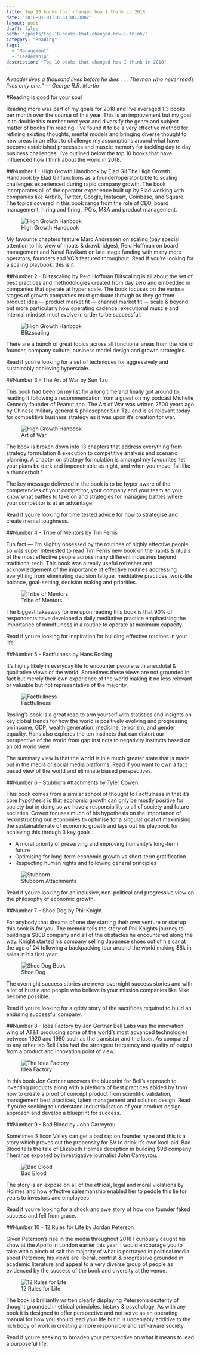 ```yaml
---
title: Top 10 books that changed how I think in 2018
date: "2018-01-01T16:51:00.000Z"
layout: post
draft: false
path: "/posts/top-10-books-that-changed-how-i-think/"
category: "Reading"
tags:
  - "Management"
  - "Leadership"
description: "Top 10 books that changed how I think in 2018"
---
```


*A reader lives a thousand lives before he dies . . . The man who never reads lives only one.” — George R.R. Martin*

#Reading is good for your soul

Reading more was part of my goals for 2018 and I’ve averaged 1.3 books per month over the course of this year. This is an improvement but my goal is to double this number next year and diversify the genre and subject matter of books I’m reading. I’ve found it to be a very effective method for refining existing thoughts, mental models and bringing diverse thought to new areas in an effort to challenge my assumptions around what have become established processes and muscle memory for tackling day to day business challenges.
I’ve outlined below the top 10 books that have influenced how I think about the world in 2018.

##Number 1 - High Growth Handbook by Elad Gil
The High Growth Handbook by Elad Gil functions as a founder/operator bible to scaling challenges experienced during rapid company growth. The book incorporates all of the operator experience built up by Elad working with companies like Airbnb, Twitter, Google, Instacart, Coinbase, and Square. The topics covered in this book range from the role of CEO, board management, hiring and firing, IPO’s, M&A and product management.

<figure class="float-left" style="width: 300px">
    <img src="./hgh-book.jpg" alt="High Growth Hanbook">
    <figcaption>High Growth Handbook</figcaption>
</figure> 

My favourite chapters feature Marc Andressen on scaling (pay special attention to his view of moats & drawbridges), Reid Hoffman on board management and Naval Ravikant on late stage funding with many more operators, founders and VC’s featured throughout.
Read if you’re looking for a scaling playbook, this is it

##Number 2 - Blitzscaling by Reid Hoffman
Blitscaling is all about the set of best practices and methodologies created from day zero and embedded in companies that operate at hyper scale. The book focuses on the various stages of growth companies must graduate through as they go from product idea — product market fit — channel market fit — scale & beyond but more particularly how operating cadence, executional muscle and internal mindset must evolve in order to be successful.

<figure class="float-right" style="width: 300px">
    <img src="./blitzscaling.jpg" alt="High Growth Hanbook">
    <figcaption>Blitzscaling</figcaption>
</figure> 

There are a bunch of great topics across all functional areas from the role of founder, company culture, business model design and growth strategies.

Read if you’re looking for a set of techniques for aggressively and sustainably achieving hyperscale.

##Number 3 - The Art of War by Sun Tzu

This book had been on my list for a long time and finally got around to reading it following a recommendation from a guest on my podcast Michelle Kennedy founder of Peanut app. The Art of War was written 2500 years ago by Chinese military general & philosopher Sun Tzu and is as relevant today for competitive business strategy as it was upon it’s creation for war.

<figure class="float-left" style="width: 300px">
    <img src="./art-of-war.jpg" alt="High Growth Hanbook">
    <figcaption>Art of War</figcaption>
</figure> 

The book is broken down into 13 chapters that address everything from strategy formulation & execution to competitive analysis and scenario planning. A chapter on strategy formulation is amongst my favourites ‘let your plans be dark and impenetrable as night, and when you move, fall like a thunderbolt.”

The key message delivered in the book is to be hyper aware of the competencies of your competitor, your company and your team so you know what battles to take on and strategies for managing battles where your competitor is at an advantage.

Read if you’re looking for time tested advice for how to strategise and create mental toughness.

##Number 4 - Tribe of Mentors by Tim Ferris

Fun fact — I’m slightly obsessed by the routines of highly effective people so was super interested to read Tim Ferris new book on the habits & rituals of the most effective people across many different industries beyond traditional tech. This book was a really useful refresher and acknowledgement of the importance of effective routines addressing everything from eliminating decision fatigue, meditative practices, work-life balance, goal-setting, decision making and priorities.

<figure class="float-left" style="width: 300px">
    <img src="./tribe-of-mentors.jpg" alt="Tribe of Mentors">
    <figcaption>Tribe of Mentors</figcaption>
</figure> 

The biggest takeaway for me upon reading this book is that 90% of respondents have developed a daily meditative practice emphasising the importance of mindfulness in a routine to operate at maximum capacity.

Read if you’re looking for inspiration for building effective routines in your life.

##Number 5 - Factfulness by Hans Rosling

It’s highly likely in everyday life to encounter people with anecdotal & qualitative views of the world. Sometimes these views are not grounded in fact but merely their own experience of the world making it no less relevant or valuable but not representative of the majority.

<figure class="float-left" style="width: 300px">
    <img src="./factfullness.jpg" alt="Factfullness">
    <figcaption>Factfullness</figcaption>
</figure> 

Rosling’s book is a great read to arm yourself with statistics and insights on key global trends for how the world is positively evolving and progressing on income, GDP, wealth generation, medicine, terrorism, and gender equality. Hans also explores the ten instincts that can distort our perspective of the world from gap instincts to negativity instincts based on an old world view.

The summary view is that the world is in a much greater state that is made out in the media or social media platforms.
Read if you want to own a fact based view of the world and eliminate biased perspectives.

##Number 6 - Stubborn Attachments by Tyler Cowen

This book comes from a similar school of thought to Factfulness in that it’s core hypothesis is that economic growth can only be mostly positive for society but in doing so we have a responsibility to all of society and future societies. Cowen focuses much of his hypothesis on the importance of reconstructing our economies to optimise for a singular goal of maximising the sustainable rate of economic growth and lays out his playbook for achieving this through 3 key goals :

* A moral priority of preserving and improving humanity’s long-term future
* Optimising for long-term economic growth vs short-term gratification
* Respecting human rights and following general principles

<figure class="float-left" style="width: 300px">
    <img src="./stubborn-book.jpg" alt="Stubborn">
    <figcaption>Stubborn Attachments</figcaption>
</figure> 

Read if you’re looking for an inclusive, non-political and progressive view on the philosophy of economic growth.

##Number 7 - Shoe Dog by Phil Knight

For anybody that dreams of one day starting their own venture or startup this book is for you. The memoir tells the story of Phil Knights journey to building a $80B company and all of the obstacles he encountered along the way. Knight started his company selling Japanese shoes out of his car at the age of 24 following a backpacking tour around the world making $8k in sales in his first year.

<figure class="float-left" style="width: 300px">
    <img src="./shoedog-book.jpg" alt="Shoe Dog Book">
    <figcaption>Shoe Dog</figcaption>
</figure> 

The overnight success stories are never overnight success stories and with a lot of hustle and people who believe in your mission companies like Nike become possible.

Read if you’re looking for a gritty story of the sacrifices required to build an enduring successful company.

##Number 8 - Idea Factory by Jon Gertner
Bell Labs was the innovation wing of AT&T producing some of the world’s most advanced technologies between 1920 and 1980 such as the transistor and the laser. As compared to any other lab Bell Labs had the strongest frequency and quality of output from a product and innovation point of view.

<figure class="float-left" style="width: 300px">
    <img src="./idea-factory.jpg" alt="The Idea Factory">
    <figcaption>Idea Factory</figcaption>
</figure> 

In this book Jon Gertner uncovers the blueprint for Bell’s approach to inventing products along with a plethora of best practices abided by from how to create a proof of concept product from scientific validation, management best practices, talent management and solution design.
Read if you’re seeking to understand industrialisation of your product design approach and develop a blueprint for success.

##Number 9 - Bad Blood by John Carreyrou

Sometimes Silicon Valley can get a bad rap on founder hype and this is a story which proves out the propensity for SV to drink it’s own kool-aid. Bad Blood tells the tale of Elizabeth Holmes deception in building $9B company Theranos exposed by investigative journalist John Carreyrou.

<figure class="float-left" style="width: 300px">
    <img src="./hgh-book.jpg" alt="Bad Blood">
    <figcaption>Bad Blood</figcaption>
</figure> 

The story is an expose on all of the ethical, legal and moral violations by Holmes and how effective salesmanship enabled her to peddle this lie for years to investors and employees.

Read if you’re looking for a shock and awe story of how one founder faked success and fell from grace.

##Number 10 - 12 Rules for Life by Jordan Peterson

Given Peterson’s rise in the media throughout 2018 I curiously caught his show at the Apollo in London earlier this year. I would encourage you to take with a pinch of salt the majority of what is portrayed in political media about Peterson; his views are liberal, centrist & progressive grounded in academic literature and appeal to a very diverse group of people as evidenced by the success of the book and diversity at the venue.

<figure class="float-left" style="width: 300px">
    <img src="./jordan-book.jpg" alt="12 Rules for Life">
    <figcaption>12 Rules for Life</figcaption>
</figure> 

The book is brilliantly written clearly displaying Peterson’s dexterity of thought grounded in ethical principles, history & psychology. As with any book it is designed to offer perspective and not serve as an operating manual for how you should lead your life but it is undeniably additive to the rich body of work in creating a more responsible and self-aware society.

Read if you’re seeking to broaden your perspective on what it means to lead a purposeful life.
